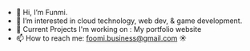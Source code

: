 - 👋 Hi, I’m  Funmi.
- 👀 I’m interested in cloud technology, web dev, & game development.
- 🔆 Current Projects I'm working on : My portfolio website
- 📫 How to reach me: foomi.business@gmail.com ☀




<!---
kat3o/kat3o is a ✨ special ✨ repository because its `README.md` (this file) appears on your GitHub profile.
You can click the Preview link to take a look at your changes.
--->
